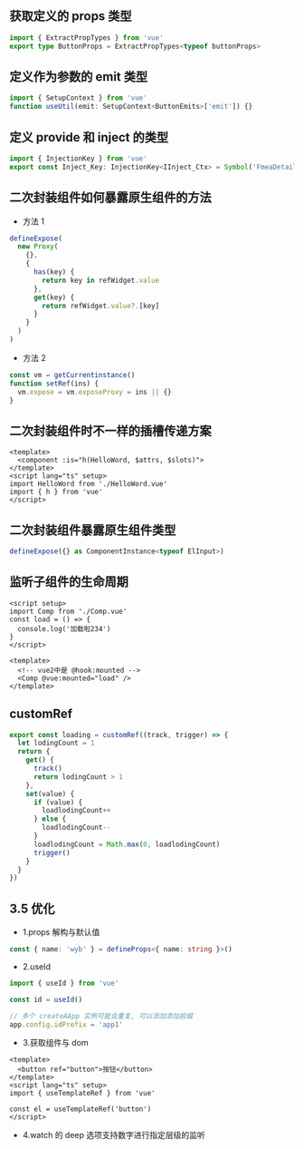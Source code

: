## 获取定义的 props 类型

```ts
import { ExtractPropTypes } from 'vue'
export type ButtonProps = ExtractPropTypes<typeof buttonProps>
```

## 定义作为参数的 emit 类型

```ts
import { SetupContext } from 'vue'
function useUtil(emit: SetupContext<ButtonEmits>['emit']) {}
```

## 定义 provide 和 inject 的类型

```ts
import { InjectionKey } from 'vue'
export const Inject_Key: InjectionKey<IInject_Ctx> = Symbol('FmeaDetailCtx')
```

## 二次封装组件如何暴露原生组件的方法

- 方法 1

```ts
defineExpose(
  new Proxy(
    {},
    {
      has(key) {
        return key in refWidget.value
      },
      get(key) {
        return refWidget.value?.[key]
      }
    }
  )
)
```

- 方法 2

```ts
const vm = getCurrentinstance()
function setRef(ins) {
  vm.expose = vm.exposeProxy = ins || {}
}
```

## 二次封装组件时不一样的插槽传递方案

```vue
<template>
  <component :is="h(HelloWord, $attrs, $slots)">
</template>
<script lang="ts" setup>
import HelloWord from './HelloWord.vue'
import { h } from 'vue'
</script>
```

## 二次封装组件暴露原生组件类型

```ts
defineExpose({} as ComponentInstance<typeof ElInput>)
```

## 监听子组件的生命周期

```vue
<script setup>
import Comp from './Comp.vue'
const load = () => {
  console.log('加载啦234')
}
</script>

<template>
  <!-- vue2中是 @hook:mounted -->
  <Comp @vue:mounted="load" />
</template>
```

## customRef

```ts
export const loading = customRef((track, trigger) => {
  let lodingCount = 1
  return {
    get() {
      track()
      return lodingCount > 1
    },
    set(value) {
      if (value) {
        loadlodingCount++
      } else {
        loadlodingCount--
      }
      loadlodingCount = Math.max(0, loadlodingCount)
      trigger()
    }
  }
})
```

## 3.5 优化

- 1.props 解构与默认值

```ts
const { name: 'wyb' } = defineProps<{ name: string }>()
```

- 2.useId

```ts
import { useId } from 'vue'

const id = useId()

// 多个 createAApp 实例可能会重复, 可以添加添加前缀
app.config.idPrefix = 'app1'
```

- 3.获取组件与 dom

```vue
<template>
  <button ref="button">按钮</button>
</template>
<script lang="ts" setup>
import { useTemplateRef } from 'vue'

const el = useTemplateRef('button')
</script>
```

- 4.watch 的 deep 选项支持数字进行指定层级的监听

